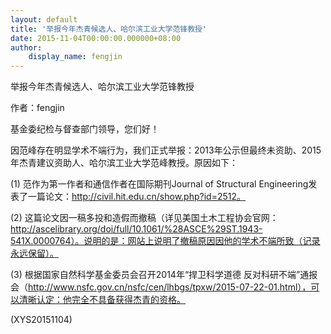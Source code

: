 ```yaml
---
layout: default
title: '举报今年杰青候选人、哈尔滨工业大学范锋教授'
date: 2015-11-04T00:00:00.000000+08:00
author:
    display_name: fengjin
---
```


举报今年杰青候选人、哈尔滨工业大学范锋教授

作者：fengjin

基金委纪检与督查部门领导，您们好！

因范峰存在明显学术不端行为，我们正式举报：2013年公示但最终未资助、2015年杰青建议资助人、哈尔滨工业大学范峰教授。原因如下：

(1) 范作为第一作者和通信作者在国际期刊Journal of Structural Engineering发表了一篇论文：http://civil.hit.edu.cn/show.php?id=2512。

(2) 这篇论文因一稿多投和造假而撤稿（详见美国土木工程协会官网：http://ascelibrary.org/doi/full/10.1061/%28ASCE%29ST.1943-541X.0000764）。说明的是：网站上说明了撤稿原因因他的学术不端所致（记录永远保留）。

(3) 根据国家自然科学基金委员会召开2014年“捍卫科学道德 反对科研不端”通报会（http://www.nsfc.gov.cn/nsfc/cen/lhbgs/tpxw/2015-07-22-01.html），可以清晰认定：他完全不具备获得杰青的资格。

(XYS20151104)

